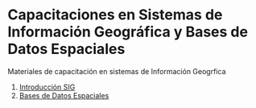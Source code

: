 # Capacitaciones en Sistemas de Información Geográfica y Bases de Datos Espaciales

Materiales de capacitación en sistemas de Información Geogrfica 

1) [Introducción SIG](https://github.com/idera/capacitacion_SIG/tree/master/ISIG#introducci%C3%B3n-a-los-sistemas-de-informaci%C3%B3n-geogr%C3%A1fica)
2) [Bases de Datos Espaciales](https://github.com/idera/capacitacion_SIG/tree/master/BDE#curso-de-capacitaci%C3%B3n-en-bases-de-datos-espaciales)
